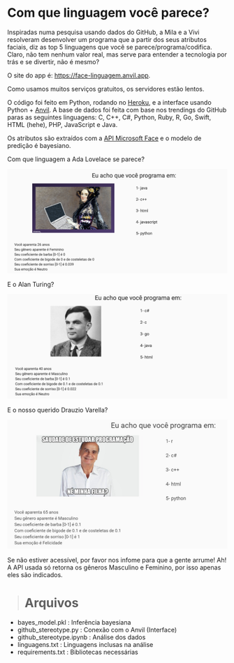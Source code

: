 # Com que linguagem você parece?

Inspiradas numa pesquisa usando dados do GitHub, a Mila e a Vivi resolveram desenvolver um programa que a partir dos seus atributos faciais, diz as top 5 linguagens que você se parece/programa/codifica.
Claro, não tem nenhum valor real, mas serve para entender a tecnologia por trás e se divertir, não é mesmo?

O site do app é: https://face-linguagem.anvil.app.

Como usamos muitos serviços gratuitos, os servidores estão lentos.

O código foi feito em Python, rodando no [Heroku](https://www.heroku.com/), e a interface usando Python + [Anvil](http://anvil.works/). A base de dados foi feita com base nos trendings do GitHub paras as seguintes linguagens: C, C++, C#, Python, Ruby, R, Go, Swift, HTML (hehe), PHP, JavaScript e Java.

Os atributos são extraídos com a [API Microsoft Face](https://azure.microsoft.com/pt-br/services/cognitive-services/face/) e o modelo de predição é bayesiano.

Com que linguagem a Ada Lovelace se parece?

![A imagem diz no alto: Com que linguagem você se parece. Tem o rosto em pintura da Ada Lovelace na esquerda e suas top 5 linguagens na direita. São elas Java, C++, Html, JavaScript e Python. Em baixo o texto: Você aparenta 26 anos. Seu gênero aparente é Feminino. Seu coeficiente de barba [0-1] é 0 com coeficiente de bigode de 0 e de costeletas de 0. Seu coeficiente de sorriso [0-1] é 0.039. Sua emoção é Neutro.](https://github.com/peixebabel/linguagem-voce-parece/blob/master/ada.png)


E o Alan Turing?

![A imagem diz no alto: Com que linguagem você se parece. Tem o rosto do Alan Turing na esquerda e suas top 5 linguagens na direita. São elas C#, C, Go, Java e Html. Em baixo o texto: Você aparente 40 anos. Seu gênero aparente é Masculino. Seu coeficiente de barba é 0.1 com coeficiente de costeleda e de bigode de 0.1. Seu coeficiente de sorriso é 0.022. Sua emoção é neutro.](https://github.com/peixebabel/linguagem-voce-parece/blob/master/alanturing.png)

E o nosso querido Drauzio Varella?

![A imagem diz no alto: Com que linguagem você se parece. Tem o rosto do Drauzio Varella na esquerda e suas top 5 linguagens na direita. São elas R, C#, C++, Html e Python. Em baixo o texto: Você aparenta 65 anos. Seu gênero aparente é Masculino. Seu coeficiente de barba [0-1] é 0.1. Com coeficiente de bigode de 0.1 e de costeletas de 0.1. Seu coeficiente de sorriso [0-1] é 0.958. Sua emoção é Felicidade.](https://github.com/peixebabel/linguagem-voce-parece/blob/master/drauzio.jpeg)


Se não estiver acessível, por favor nos infome para que a gente arrume!
Ah! A API usada só retorna os gêneros Masculino e Feminino, por isso apenas eles são indicados.

> # Arquivos

- bayes_model.pkl	: Inferência bayesiana
- github_stereotype.py : Conexão com o Anvil (Interface)
- github_stereotype.ipynb : Análise dos dados
- linguagens.txt : Linguagens inclusas na análise
- requirements.txt : Bibliotecas necessárias
